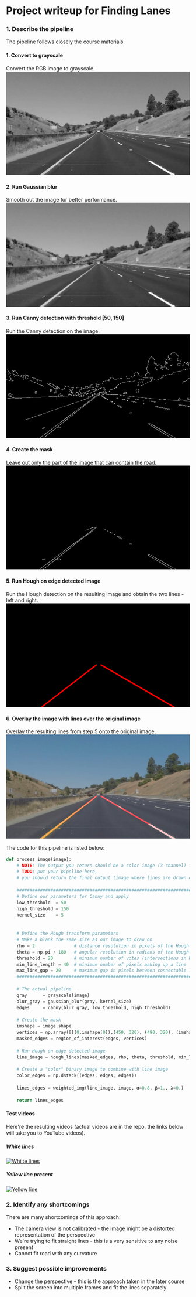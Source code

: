 # Project writeup for Finding Lanes

### 1. Describe the pipeline

The pipeline follows closely the course materials.

#### 1. Convert to grayscale
Convert the RGB image to grayscale.
![First image](https://github.com/ignaden/CarND-LaneLines-P1/raw/master/writeup_images/step_1.jpg "Convert to grayscale")

#### 2. Run Gaussian blur
Smooth out the image for better performance.
![After adding Gaussian blur](https://github.com/ignaden/CarND-LaneLines-P1/raw/master/writeup_images/step_2.jpg "Run Gaussian blur")

#### 3. Run Canny detection with threshold [50, 150]
Run the Canny detection on the image.
![Canny detection](https://github.com/ignaden/CarND-LaneLines-P1/raw/master/writeup_images/step_3.jpg "Canny detection")

#### 4. Create the mask
Leave out only the part of the image that can contain the road.
![Mask](https://github.com/ignaden/CarND-LaneLines-P1/raw/master/writeup_images/step_4.jpg "Mask")

#### 5. Run Hough on edge detected image
Run the Hough detection on the resulting image and obtain the two lines - left and right.
![Run Hough on edge detected image](https://github.com/ignaden/CarND-LaneLines-P1/raw/master/writeup_images/step_5.jpg "Run Hough on edge detected image")

#### 6. Overlay the image with lines over the original image
Overlay the resulting lines from step 5 onto the original image.
![Original image overlaid with lines](https://github.com/ignaden/CarND-LaneLines-P1/raw/master/writeup_images/step_6.jpg "Original image overlaid with lines")

The code for this pipeline is listed below:

```python
def process_image(image):
    # NOTE: The output you return should be a color image (3 channel) for processing video below
    # TODO: put your pipeline here,
    # you should return the final output (image where lines are drawn on lanes)

    ########################################################################################
    # Define our parameters for Canny and apply
    low_threshold  = 50
    high_threshold = 150
    kernel_size    = 5


    # Define the Hough transform parameters
    # Make a blank the same size as our image to draw on
    rho = 2               # distance resolution in pixels of the Hough grid
    theta = np.pi / 180   # angular resolution in radians of the Hough grid
    threshold = 20        # minimum number of votes (intersections in Hough grid cell)
    min_line_length = 40  # minimum number of pixels making up a line
    max_line_gap = 20     # maximum gap in pixels between connectable line segments
    ########################################################################################

    # The actual pipeline
    gray      = grayscale(image)
    blur_gray = gaussian_blur(gray, kernel_size)
    edges     = canny(blur_gray, low_threshold, high_threshold)

    # Create the mask
    imshape = image.shape
    vertices = np.array([[(0,imshape[0]),(450, 320), (490, 320), (imshape[1],imshape[0])]], dtype=np.int32)
    masked_edges = region_of_interest(edges, vertices)

    # Run Hough on edge detected image
    line_image = hough_lines(masked_edges, rho, theta, threshold, min_line_length, max_line_gap)

    # Create a "color" binary image to combine with line image
    color_edges = np.dstack((edges, edges, edges)) 

    lines_edges = weighted_img(line_image, image, α=0.8, β=1., λ=0.)
    
    return lines_edges
```

#### Test videos

Here're the resulting videos (actual videos are in the repo, the links below will take you to YouTube videos).
##### White lines
[![Whilte lines](https://img.youtube.com/vi/4ANCYahKC5c/0.jpg)](https://www.youtube.com/watch?v=Q4ANCYahKC5c)

##### Yellow line present
[![Yellow line](https://img.youtube.com/vi/Q9WYJ_0Ic28/0.jpg)](https://www.youtube.com/watch?v=Q9WYJ_0Ic28)

### 2. Identify any shortcomings

There are many shortcomings of this approach:
- The camera view is not calibrated - the image might be a distorted representation of the perspective
- We're trying to fit straight lines - this is a very sensitive to any noise present
- Cannot fit road with any curvature

### 3. Suggest possible improvements
- Change the perspective - this is the approach taken in the later course
- Split the screen into multiple frames and fit the lines separately